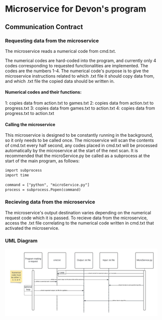 # Microservice for Devon's program

## Communication Contract

### Requesting data from the microservice

The microservice reads a numerical code from cmd.txt.

The numerical codes are hard-coded into the program, and currently only 4 codes corresponding to requested functionalities are implemented. The codes are the numbers 1-4. The numerical code's purpose is to give the microservice instructions related to which .txt file it should copy data from, and which .txt file the copied data should be written in.

#### Numerical codes and their functions:

1: copies data from action.txt to games.txt
2: copies data from action.txt to progress.txt
3: copies data from games.txt to action.txt
4: copies data from progress.txt to action.txt

#### Calling the microservice

This microservice is designed to be constantly running in the background, so it only needs to be called once. The microservice will scan the contents of cmd.txt every half second, any codes placed in cmd.txt will be processed automatically by the microservice at the start of the next scan. It is recommended that the microService.py be called as a subprocess at the start of the main program, as follows:

```
import subprocess
import time

command = ["python", "microService.py"]
process = subprocess.Popen(command)
```
### Recieving data from the microservice

The microservice's output destination varies depending on the numerical request code which it is passed. To recieve data from the microservice, access the .txt file correlating to the numerical code written in cmd.txt that activated the microservice.

### UML Diagram

![UML diagram for Microservice, assignment 8](<CS361 UML for assignment 8.jpeg>)